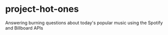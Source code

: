 # project-hot-ones
Answering burning questions about today's popular music using the Spotify and Billboard APIs
